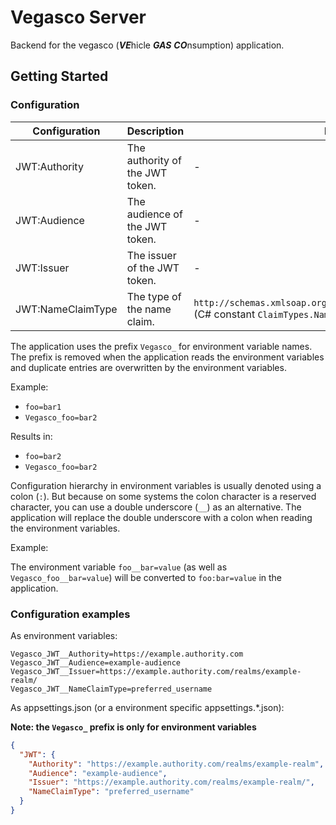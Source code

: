 # Vegasco Server

Backend for the vegasco (***VE***hicle ***GAS*** ***CO***nsumption) application.

## Getting Started

### Configuration

| Configuration | Description | Default | Required |
| --- | --- | --- | --- |
| JWT:Authority | The authority of the JWT token. | - | true |
| JWT:Audience | The audience of the JWT token. | - | true |
| JWT:Issuer | The issuer of the JWT token. | - | true |
| JWT:NameClaimType | The type of the name claim. | `http://schemas.xmlsoap.org/ws/2005/05/identity/claims/name` (C# constant `ClaimTypes.Name` | false |

The application uses the prefix `Vegasco_` for environment variable names. The prefix is removed when the application reads the environment variables and duplicate entries are overwritten by the environment variables. 

Example:

- `foo=bar1`
- `Vegasco_foo=bar2`

Results in:

- `foo=bar2`
- `Vegasco_foo=bar2`

Configuration hierarchy in environment variables is usually denoted using a colon (`:`). But because on some systems the colon character is a reserved character, you can use a double underscore (`__`) as an alternative. The application will replace the double underscore with a colon when reading the environment variables.

Example:

The environment variable `foo__bar=value` (as well as `Vegasco_foo__bar=value`) will be converted to `foo:bar=value` in the application.

### Configuration examples

As environment variables:

```env
Vegasco_JWT__Authority=https://example.authority.com
Vegasco_JWT__Audience=example-audience
Vegasco_JWT__Issuer=https://example.authority.com/realms/example-realm/
Vegasco_JWT__NameClaimType=preferred_username
```

As appsettings.json (or a environment specific appsettings.*.json):

**Note: the `Vegasco_` prefix is only for environment variables**

```json
{
  "JWT": {
    "Authority": "https://example.authority.com/realms/example-realm",
    "Audience": "example-audience",
    "Issuer": "https://example.authority.com/realms/example-realm/",
    "NameClaimType": "preferred_username"
  }
}
```
